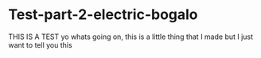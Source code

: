 # Test-part-2-electric-bogalo
THIS IS A TEST
yo whats going on, this is a little thing that I made but I just want to tell you this
